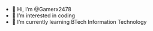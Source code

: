 - 👋 Hi, I’m @Gamerx2478
- 👀 I’m interested in coding
- 🌱 I’m currently learning BTech Information Technology

<!---
Gamerx2478/Gamerx2478 is a ✨ special ✨ repository because its `README.md` (this file) appears on your GitHub profile.
You can click the Preview link to take a look at your changes.
--->
